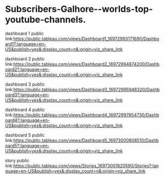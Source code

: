 # Subscribers-Galhore--worlds-top-youtube-channels.


dashboard 1 public link:https://public.tableau.com/views/Dashboard1_16972993171690/Dashboard1?:language=en-US&publish=yes&:display_count=n&:origin=viz_share_link

dashboard 2 public link:https://public.tableau.com/views/Dashboard2_16972994874200/Dashboard2?:language=en-US&publish=yes&:display_count=n&:origin=viz_share_link

dashboard 3 public link:https://public.tableau.com/views/Dashboard3_16972995948320/Dashboard3?:language=en-US&publish=yes&:display_count=n&:origin=viz_share_link

dashboard 4 public link:https://public.tableau.com/views/Dashboard4_16972997854730/Dashboard4?:language=en-US&publish=yes&:display_count=n&:origin=viz_share_link

dashboard 5 public link:https://public.tableau.com/views/Dashboard5_16973000808510/Dashboard5?:language=en-US&publish=yes&:display_count=n&:origin=viz_share_link


story public link:https://public.tableau.com/views/Stories_16973001820590/Stories?:language=en-US&publish=yes&:display_count=n&:origin=viz_share_link
